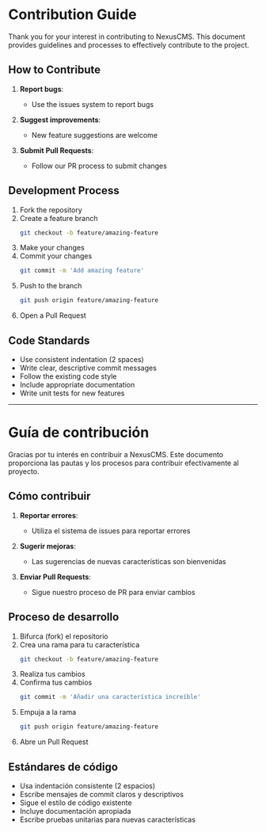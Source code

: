 # Contribution Guide

Thank you for your interest in contributing to NexusCMS. This document provides guidelines and processes to effectively contribute to the project.

## How to Contribute

1. **Report bugs**: 
   - Use the issues system to report bugs

2. **Suggest improvements**:
   - New feature suggestions are welcome

3. **Submit Pull Requests**:
   - Follow our PR process to submit changes

## Development Process

1. Fork the repository
2. Create a feature branch
   ```bash
   git checkout -b feature/amazing-feature
   ```
3. Make your changes
4. Commit your changes
   ```bash
   git commit -m 'Add amazing feature'
   ```
5. Push to the branch
   ```bash
   git push origin feature/amazing-feature
   ```
6. Open a Pull Request

## Code Standards

- Use consistent indentation (2 spaces)
- Write clear, descriptive commit messages
- Follow the existing code style
- Include appropriate documentation
- Write unit tests for new features

---

# Guía de contribución

Gracias por tu interés en contribuir a NexusCMS. Este documento proporciona las pautas y los procesos para contribuir efectivamente al proyecto.

## Cómo contribuir

1. **Reportar errores**: 
   - Utiliza el sistema de issues para reportar errores

2. **Sugerir mejoras**:
   - Las sugerencias de nuevas características son bienvenidas

3. **Enviar Pull Requests**:
   - Sigue nuestro proceso de PR para enviar cambios

## Proceso de desarrollo

1. Bifurca (fork) el repositorio
2. Crea una rama para tu característica
   ```bash
   git checkout -b feature/amazing-feature
   ```
3. Realiza tus cambios
4. Confirma tus cambios
   ```bash
   git commit -m 'Añadir una característica increíble'
   ```
5. Empuja a la rama
   ```bash
   git push origin feature/amazing-feature
   ```
6. Abre un Pull Request

## Estándares de código

- Usa indentación consistente (2 espacios)
- Escribe mensajes de commit claros y descriptivos
- Sigue el estilo de código existente
- Incluye documentación apropiada
- Escribe pruebas unitarias para nuevas características
